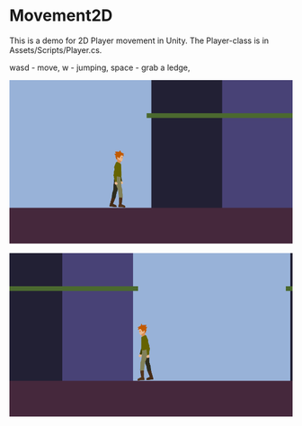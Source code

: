 # Movement2D

This is a demo for 2D Player movement in Unity. The Player-class is in Assets/Scripts/Player.cs.

wasd  - move,
w     - jumping,
space - grab a ledge, 


![Alt text](movement1.gif?raw=true)

![Alt text](movement2.gif?raw=true)
